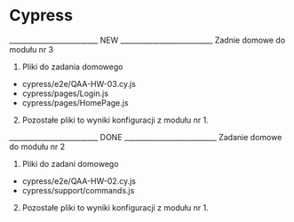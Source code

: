 # Cypress

_________________________ NEW __________________________
Zadnie domowe do modułu nr 3

1. Pliki do zadania domowego
- cypress/e2e/QAA-HW-03.cy.js
- cypress/pages/Login.js
- cypress/pages/HomePage.js

2. Pozostałe pliki to wyniki konfiguracji z modułu nr 1.

_________________________ DONE __________________________
Zadanie domowe do modułu nr 2 

1. Pliki do zadani domowego
- cypress/e2e/QAA-HW-02.cy.js 
- cypress/support/commands.js

2. Pozostałe pliki to wyniki konfiguracji z modułu nr 1.

  